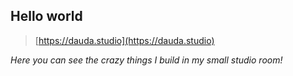 ## Hello world

 > [https://dauda.studio](https://dauda.studio)

<i>Here you can see the crazy things I build in my small studio room!</i>
